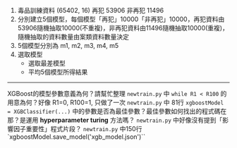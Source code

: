 1. 毒品訓練資料 (65402, 16) 再犯 53906 非再犯 11496
2. 分別建立5個模型，每個模型「再犯」10000「非再犯」10000，再犯資料由53906隨機抽取10000(不重複)，非再犯資料由11496隨機抽取10000(重複)，
	隨機抽取的資料數量由案類資料數量決定
3. 5個模型分別為 m1, m2, m3, m4, m5
4. 選取模型
	* 選取最差模型
	* 平均5個模型所得結果

---
XGBoost的模型參數意義為何？請幫忙整理
`newtrain.py` 中 `while R1 < R100` 的用意為何？好像 R1=0, R100=1, 只做了一次
`newtrain.py` 中 81行 `xgboostModel = XGBClassifier(...)` 中的參數是否為最佳參數？最佳參數如何找出的程式碼在那？是運用 **hyperparameter turing** 方法嗎？
`newtrain.py` 中好像沒有提到「影響因子重要性」程式片段？
`newtrain.py` 中150行 `xgboostModel.save_model('xgb_model.json')``